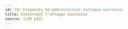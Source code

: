 ```yaml
---
id: l5r_hitpoints_hd.md#concernant-lattaque-sournoise
title: Concernant l'attaque sournoise
source: (L5R p43)
---
```


